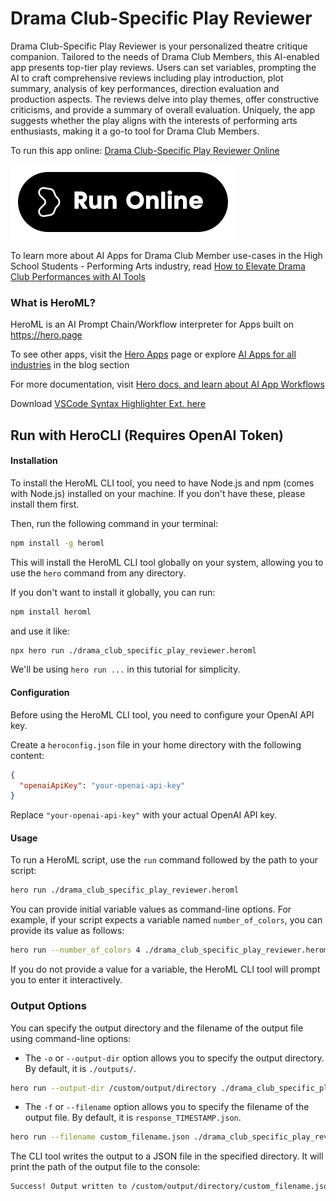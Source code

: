 # Drama Club-Specific Play Reviewer

Drama Club-Specific Play Reviewer is your personalized theatre critique companion. Tailored to the needs of Drama Club Members, this AI-enabled app presents top-tier play reviews. Users can set variables, prompting the AI to craft comprehensive reviews including play introduction, plot summary, analysis of key performances, direction evaluation and production aspects. The reviews delve into play themes, offer constructive criticisms, and provide a summary of overall evaluation. Uniquely, the app suggests whether the play aligns with the interests of performing arts enthusiasts, making it a go-to tool for Drama Club Members.

To run this app online: [Drama Club-Specific Play Reviewer Online](https://hero.page/app/drama-club-specific-play-reviewer-ai-powered-customized-theatre-reviews/BtQwoNhSeBzOKzRp7754)

[![Run Drama Club-Specific Play Reviewer Online](/assets/run.svg)](https://hero.page/app/drama-club-specific-play-reviewer-ai-powered-customized-theatre-reviews/BtQwoNhSeBzOKzRp7754)

To learn more about AI Apps for Drama Club Member use-cases in the High School Students - Performing Arts industry, read [How to Elevate Drama Club Performances with AI Tools](https://hero.page/blog/ai/high-school-students-performing-arts/how-to-elevate-drama-club-performances-with-ai-tools/170963)

### What is HeroML?
HeroML is an AI Prompt Chain/Workflow interpreter for Apps built on https://hero.page 

To see other apps, visit the [Hero Apps](https://hero.page/apps) page or explore [AI Apps for all industries](https://hero.page/blog) in the blog section

For more documentation, visit [Hero docs, and learn about AI App Workflows](https://hero.page/tutorials/introduction-to-heroml)

Download [VSCode Syntax Highlighter Ext. here](https://marketplace.visualstudio.com/items?itemName=hero-page.heroml)

## Run with HeroCLI (Requires OpenAI Token)

#### Installation

To install the HeroML CLI tool, you need to have Node.js and npm (comes with Node.js) installed on your machine. If you don't have these, please install them first. 

Then, run the following command in your terminal:

```bash
npm install -g heroml
```

This will install the HeroML CLI tool globally on your system, allowing you to use the `hero` command from any directory.

If you don't want to install it globally, you can run:

```bash
npm install heroml
```

and use it like:

```bash
npx hero run ./drama_club_specific_play_reviewer.heroml
```

We'll be using `hero run ...` in this tutorial for simplicity.

#### Configuration

Before using the HeroML CLI tool, you need to configure your OpenAI API key. 

Create a `heroconfig.json` file in your home directory with the following content:

```json
{
  "openaiApiKey": "your-openai-api-key"
}
```

Replace `"your-openai-api-key"` with your actual OpenAI API key.

#### Usage

To run a HeroML script, use the `run` command followed by the path to your script:

```bash
hero run ./drama_club_specific_play_reviewer.heroml
```

You can provide initial variable values as command-line options. For example, if your script expects a variable named `number_of_colors`, you can provide its value as follows:

```bash
hero run --number_of_colors 4 ./drama_club_specific_play_reviewer.heroml
```

If you do not provide a value for a variable, the HeroML CLI tool will prompt you to enter it interactively.

### Output Options

You can specify the output directory and the filename of the output file using command-line options:

- The `-o` or `--output-dir` option allows you to specify the output directory. By default, it is `./outputs/`.

```bash
hero run --output-dir /custom/output/directory ./drama_club_specific_play_reviewer.heroml
```

- The `-f` or `--filename` option allows you to specify the filename of the output file. By default, it is `response_TIMESTAMP.json`.

```bash
hero run --filename custom_filename.json ./drama_club_specific_play_reviewer.heroml
```

The CLI tool writes the output to a JSON file in the specified directory. It will print the path of the output file to the console:

```bash
Success! Output written to /custom/output/directory/custom_filename.json
```

